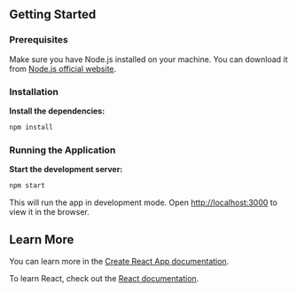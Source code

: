 ## Getting Started

### Prerequisites

Make sure you have Node.js installed on your machine. You can download it from [Node.js official website](https://nodejs.org/).

### Installation

**Install the dependencies:**

```bash
npm install
```

### Running the Application

**Start the development server:**

```bash
npm start
```

This will run the app in development mode. Open [http://localhost:3000](http://localhost:3000) to view it in the browser.

## Learn More

You can learn more in the [Create React App documentation](https://facebook.github.io/create-react-app/docs/getting-started).

To learn React, check out the [React documentation](https://reactjs.org/).
